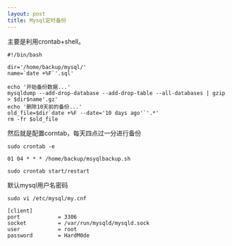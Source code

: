 ```yaml
---
layout: post
title: Mysql定时备份
---
```


主要是利用crontab+shell。<!-- more -->

    #!/bin/bash

    dir='/home/backup/mysql/'
    name=`date +%F`'.sql'

    echo '开始备份数据...'
    mysqldump --add-drop-database --add-drop-table --all-databases | gzip > $dir$name'.gz'
    echo '删除10天前的备份...'
    old_file=$dir`date +%F --date='10 days ago'`'.*'
    rm -fr $old_file

然后就是配置corntab，每天四点过一分进行备份

    sudo crontab -e

    01 04 * * * /home/backup/msyqlbackup.sh

    sudo crontab start/restart

默认mysql用户名密码

    sudo vi /etc/mysql/my.cnf

    [client]
    port            = 3306
    socket          = /var/run/mysqld/mysqld.sock
    user            = root
    password        = HardM0de
